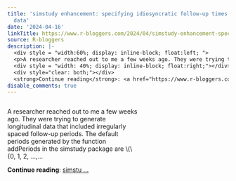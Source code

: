 ```yaml
---
title: 'simstudy enhancement: specifying idiosyncratic follow-up times for longitudinal
  data'
date: '2024-04-16'
linkTitle: https://www.r-bloggers.com/2024/04/simstudy-enhancement-specifying-idiosyncratic-follow-up-times-for-longitudinal-data/
source: R-bloggers
description: |-
  <div style = "width:60%; display: inline-block; float:left; ">
  <p>A researcher reached out to me a few weeks ago. They were trying to generate longitudinal data that included irregularly spaced follow-up periods. The default periods generated by the function addPeriods in the simstudy package are \(\{0, 1, 2, ...,...</p></div>
  <div style = "width: 40%; display: inline-block; float:right;"></div>
  <div style="clear: both;"></div>
  <strong>Continue reading</strong>: <a href="https://www.r-bloggers.com/2024/04/simstudy-enhancement-specifying-idiosyncratic-follow-up-times-for-longitudinal-data/">simstu ...
disable_comments: true
---
```

<div style = "width:60%; display: inline-block; float:left; ">
<p>A researcher reached out to me a few weeks ago. They were trying to generate longitudinal data that included irregularly spaced follow-up periods. The default periods generated by the function addPeriods in the simstudy package are \(\{0, 1, 2, ...,...</p></div>
<div style = "width: 40%; display: inline-block; float:right;"></div>
<div style="clear: both;"></div>
<strong>Continue reading</strong>: <a href="https://www.r-bloggers.com/2024/04/simstudy-enhancement-specifying-idiosyncratic-follow-up-times-for-longitudinal-data/">simstu ...